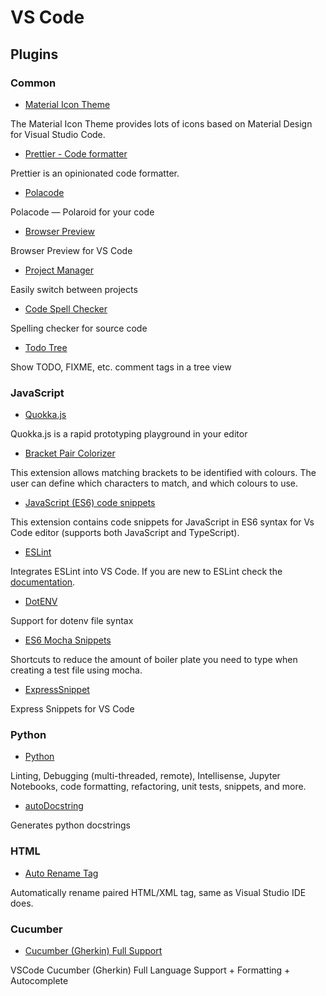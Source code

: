 # VS Code

## Plugins

### Common

- [Material Icon Theme](https://marketplace.visualstudio.com/items?itemName=PKief.material-icon-theme)

The Material Icon Theme provides lots of icons based on Material Design for Visual Studio Code.

- [Prettier - Code formatter](https://marketplace.visualstudio.com/items?itemName=esbenp.prettier-vscode)

Prettier is an opinionated code formatter.

- [Polacode](https://marketplace.visualstudio.com/items?itemName=pnp.polacode)

Polacode — Polaroid for your code

- [Browser Preview](https://marketplace.visualstudio.com/items?itemName=auchenberg.vscode-browser-preview)

Browser Preview for VS Code

- [Project Manager](https://marketplace.visualstudio.com/items?itemName=alefragnani.project-manager)

Easily switch between projects

- [Code Spell Checker](https://marketplace.visualstudio.com/items?itemName=streetsidesoftware.code-spell-checker)

Spelling checker for source code

- [Todo Tree](https://marketplace.visualstudio.com/items?itemName=Gruntfuggly.todo-tree)

Show TODO, FIXME, etc. comment tags in a tree view

### JavaScript

- [Quokka.js](https://marketplace.visualstudio.com/items?itemName=WallabyJs.quokka-vscode)

Quokka.js is a rapid prototyping playground in your editor

- [Bracket Pair Colorizer](https://marketplace.visualstudio.com/items?itemName=CoenraadS.bracket-pair-colorizer)

This extension allows matching brackets to be identified with colours. The user can define which characters to match, and which colours to use.

- [JavaScript (ES6) code snippets](https://marketplace.visualstudio.com/items?itemName=xabikos.JavaScriptSnippets)

This extension contains code snippets for JavaScript in ES6 syntax for Vs Code editor (supports both JavaScript and TypeScript).

- [ESLint](https://marketplace.visualstudio.com/items?itemName=dbaeumer.vscode-eslint)

Integrates ESLint into VS Code. If you are new to ESLint check the [documentation](https://eslint.org/).

- [DotENV](https://marketplace.visualstudio.com/items?itemName=mikestead.dotenv)

Support for dotenv file syntax

- [ES6 Mocha Snippets](https://marketplace.visualstudio.com/items?itemName=spoonscen.es6-mocha-snippets)

Shortcuts to reduce the amount of boiler plate you need to type when creating a test file using mocha.

- [ExpressSnippet](https://marketplace.visualstudio.com/items?itemName=vladmrnv.expresssnippet)

Express Snippets for VS Code

### Python

- [Python](https://marketplace.visualstudio.com/items?itemName=ms-python.python)

Linting, Debugging (multi-threaded, remote), Intellisense, Jupyter Notebooks, code formatting, refactoring, unit tests, snippets, and more.

- [autoDocstring](https://marketplace.visualstudio.com/items?itemName=njpwerner.autodocstring)

Generates python docstrings

### HTML

- [Auto Rename Tag](https://marketplace.visualstudio.com/items?itemName=formulahendry.auto-rename-tag)

Automatically rename paired HTML/XML tag, same as Visual Studio IDE does.

### Cucumber

- [Cucumber (Gherkin) Full Support](https://marketplace.visualstudio.com/items?itemName=alexkrechik.cucumberautocomplete)

VSCode Cucumber (Gherkin) Full Language Support + Formatting + Autocomplete
